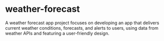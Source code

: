 # weather-forecast
A weather forecast app project focuses on developing an app that delivers current weather conditions, forecasts, and alerts to users, using data from weather APIs and featuring a user-friendly design.
